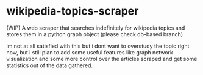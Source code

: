 # wikipedia-topics-scraper
 (WIP) A web scraper that searches indefinitely for wikipedia topics and stores them in a python graph object (please check db-based branch)

 im not at all satisfied with this but i dont want to overstudy the topic right now, but i still plan to add some useful features like graph network visualization and some more control over the articles scraped and get some statistics out of the data gathered.
